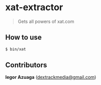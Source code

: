 # xat-extractor
> Gets all powers of xat.com

## How to use
```sh
$ bin/xat
```

## Contributors
**Iegor Azuaga** (<dextrackmedia@gmail.com>)
